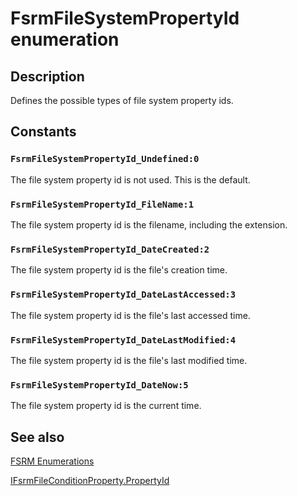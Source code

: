 # FsrmFileSystemPropertyId enumeration

## Description

Defines the possible types of file system property ids.

## Constants

### `FsrmFileSystemPropertyId_Undefined:0`

The file system property id is not used. This is the default.

### `FsrmFileSystemPropertyId_FileName:1`

The file system property id is the filename, including the extension.

### `FsrmFileSystemPropertyId_DateCreated:2`

The file system property id is the file's creation time.

### `FsrmFileSystemPropertyId_DateLastAccessed:3`

The file system property id is the file's last accessed time.

### `FsrmFileSystemPropertyId_DateLastModified:4`

The file system property id is the file's last modified time.

### `FsrmFileSystemPropertyId_DateNow:5`

The file system property id is the current time.

## See also

[FSRM Enumerations](https://learn.microsoft.com/previous-versions/windows/desktop/fsrm/fsrm-enumerations)

[IFsrmFileConditionProperty.PropertyId](https://learn.microsoft.com/previous-versions/windows/desktop/api/fsrmreports/nf-fsrmreports-ifsrmfileconditionproperty-get_propertyid)